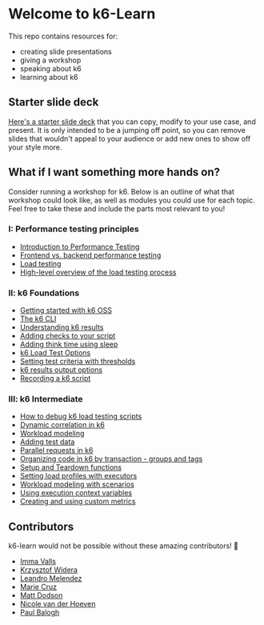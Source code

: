 # Welcome to k6-Learn

This repo contains resources for:
- creating slide presentations
- giving a workshop
- speaking about k6
- learning about k6

## Starter slide deck

[Here's a starter slide deck](https://docs.google.com/presentation/d/1gviRg7RTzT0Y2_5WPBADyn5xpa96PIqWivGAThNW6pM/edit?usp=sharing) that you can copy, modify to your use case, and present. It is only intended to be a jumping off point, so you can remove slides that wouldn't appeal to your audience or add new ones to show off your style more.

## What if I want something more hands on?

Consider running a workshop for k6. Below is an outline of what that workshop could look like, as well as modules you could use for each topic. Feel free to take these and include the parts most relevant to you!

### I: Performance testing principles

- [Introduction to Performance Testing](Modules/I-Performance-testing-principles/01-Introduction-to-Performance-Testing.md)
- [Frontend vs. backend performance testing](Modules/I-Performance-testing-principles/02-Frontend-vs-backend-performance-testing.md)
- [Load testing](Modules/I-Performance-testing-principles/03-Load-Testing.md)
- [High-level overview of the load testing process](Modules/I-Performance-testing-principles/04-High-level-overview-of-the-load-testing-process.md)

### II: k6 Foundations

- [Getting started with k6 OSS](Modules/II-k6-Foundations/01-Getting-started-with-k6-OSS.md)
- [The k6 CLI](Modules/II-k6-Foundations/02-The-k6-CLI.md)
- [Understanding k6 results](Modules/II-k6-Foundations/03-Understanding-k6-results.md)
- [Adding checks to your script](Modules/II-k6-Foundations/04-Adding-checks-to-your-script.md)
- [Adding think time using sleep](Modules/II-k6-Foundations/05-Adding-think-time-using-sleep.md)
- [k6 Load Test Options](Modules/II-k6-Foundations/06-k6-Load-Test-Options.md)
- [Setting test criteria with thresholds](Modules/II-k6-Foundations/07-Setting-test-criteria-with-thresholds.md)
- [k6 results output options](Modules/II-k6-Foundations/08-k6-results-output-options.md)
- [Recording a k6 script](Modules/II-k6-Foundations/09-Recording-a-k6-script.md)

### III: k6 Intermediate

- [How to debug k6 load testing scripts](Modules/III-k6-Intermediate/01-How-to-debug-k6-load-testing-scripts.md)
- [Dynamic correlation in k6](Modules/III-k6-Intermediate/02-Dynamic-correlation-in-k6.md)
- [Workload modeling](Modules/III-k6-Intermediate/03-Workload-modeling.md)
- [Adding test data](Modules/III-k6-Intermediate/04-Adding-test-data.md)
- [Parallel requests in k6](Modules/III-k6-Intermediate/05-Parallel-requests-in-k6.md)
- [Organizing code in k6 by transaction - groups and tags](Modules/III-k6-Intermediate/06-Organizing-code-in-k6-by-transaction_groups-and-tags.md)
- [Setup and Teardown functions](Modules/III-k6-Intermediate/07-Setup-and-Teardown-functions.md)
- [Setting load profiles with executors](Modules/III-k6-Intermediate/08-Setting-load-profiles-with-executors.md)
- [Workload modeling with scenarios](Modules/III-k6-Intermediate/09-Workload-modeling-with-scenarios.md)
- [Using execution context variables](Modules/III-k6-Intermediate/10-Using-execution-context-variables.md)
- [Creating and using custom metrics](Modules/III-k6-Intermediate/11-Creating-and-using-custom-metrics.md)

## Contributors

k6-learn would not be possible without these amazing contributors! 🌟

- [Imma Valls](https://github.com/immavalls)
- [Krzysztof Widera](https://github.com/kwidera)
- [Leandro Melendez](https://github.com/srperf)
- [Marie Cruz](https://github.com/mdcruz)
- [Matt Dodson](https://github.com/MattDodsonEnglish)
- [Nicole van der Hoeven](https://github.com/nicolevanderhoeven)
- [Paul Balogh](https://github.com/javaducky)